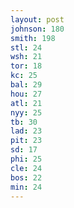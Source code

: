 ```yaml
---
layout: post
johnson: 180
smith: 198
stl: 24
wsh: 21
tor: 18
kc: 25
bal: 29
hou: 27
atl: 21
nyy: 25
tb: 30
lad: 23
pit: 23
sd: 17
phi: 25
cle: 24
bos: 22
min: 24
---
```


